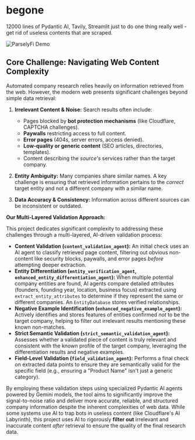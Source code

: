 # begone
12000 lines of Pydantic AI, Tavily, Streamlit just to do one thing really well - get rid of useless contents that are scraped.

![ParselyFi Demo](ParselyFi%20Company%20Information%20Page%20v031825.gif)

## Core Challenge: Navigating Web Content Complexity

Automated company research relies heavily on information retrieved from the web. However, the modern web presents significant challenges beyond simple data retrieval:

1.  **Irrelevant Content & Noise:** Search results often include:
    *   Pages blocked by **bot protection mechanisms** (like Cloudflare, CAPTCHA challenges).
    *   **Paywalls** restricting access to full content.
    *   **Error pages** (404s, server errors, access denied).
    *   **Low-quality or generic content** (SEO articles, directories, templates).
    *   Content describing the *source's* services rather than the target company.

2.  **Entity Ambiguity:** Many companies share similar names. A key challenge is ensuring that retrieved information pertains to the *correct* target entity and not a different company with a similar name.

3.  **Data Accuracy & Consistency:** Information across different sources can be inconsistent or outdated.

**Our Multi-Layered Validation Approach:**

This project dedicates significant complexity to addressing these challenges through a multi-layered, AI-driven validation process:

*   **Content Validation (`content_validation_agent`):** An initial check uses an AI agent to classify retrieved page content, filtering out obvious non-content like security blocks, paywalls, and error pages *before* attempting deeper extraction.
*   **Entity Differentiation (`entity_verification_agent`, `enhanced_entity_differentiation_agent`):** When multiple potential company entities are found, AI agents compare detailed attributes (founders, founding year, location, business focus) extracted using `extract_entity_attributes` to determine if they represent the same or different companies. An `EntityDatabase` stores verified relationships.
*   **Negative Example Identification (`enhanced_negative_example_agent`):** Actively identifies and stores features of entities confirmed *not* to be the target company, helping to filter out irrelevant results mentioning these known non-matches.
*   **Strict Semantic Validation (`strict_semantic_validation_agent`):** Assesses whether a validated piece of content is truly relevant and consistent with the known profile of the target company, leveraging the differentiation results and negative examples.
*   **Field-Level Validation (`field_validation_agent`):** Performs a final check on extracted data points to ensure they are semantically valid for the specific field (e.g., ensuring a "Product Name" isn't just a generic category).

By employing these validation steps using specialized Pydantic AI agents powered by Gemini models, the tool aims to significantly improve the signal-to-noise ratio and deliver more accurate, reliable, and structured company information despite the inherent complexities of web data. While some systems use AI to trap bots in useless content (like Cloudflare's AI Labyrinth), this project uses AI to rigorously **filter out** irrelevant and inaccurate content *after* retrieval to ensure the quality of the final research data.
